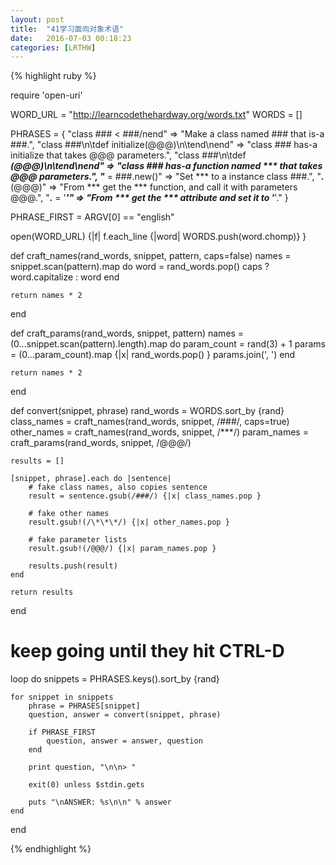 ```yaml
---
layout: post
title:  "41学习面向对象术语"
date:   2016-07-03 00:18:23
categories: [LRTHW]
---
```


{% highlight ruby %}

require 'open-uri'

WORD_URL = "http://learncodethehardway.org/words.txt"
WORDS = []

PHRASES = {
	"class ### < ###/nend" => 
		"Make a class named ### that is-a ###.",
	"class ###\n\tdef initialize(@@@)\n\tend\nend" =>
		"class ### has-a initialize that takes @@@ parameters.",
	"class ###\n\tdef ***(@@@)\n\tend\nend" =>
		"class ### has-a function named *** that takes @@@ parameters.",
	"*** = ###.new()" =>
		"Set *** to a instance class ###.",
	"***.***(@@@)" =>
		"From *** get the *** function, and call it with parameters @@@.",
	"***.*** = '***'" =>
		"From *** get the *** attribute and set it to '***'."
}

PHRASE_FIRST = ARGV[0] == "english"

open(WORD_URL) {|f|
	f.each_line {|word| WORDS.push(word.chomp)}
}

def craft_names(rand_words, snippet, pattern, caps=false)
	names = snippet.scan(pattern).map do
		word = rand_words.pop()
		caps ? word.capitalize : word
	end
	
	return names * 2
end

def craft_params(rand_words, snippet, pattern)
	names = (0...snippet.scan(pattern).length).map do
		param_count = rand(3) + 1
		params = (0...param_count).map {|x| rand_words.pop() }
		params.join(', ')
	end
	
	return names * 2
end

def convert(snippet, phrase)
	rand_words = WORDS.sort_by {rand}
	class_names = craft_names(rand_words, snippet, /###/, caps=true)
	other_names = craft_names(rand_words, snippet, /\*\*\*/)
	param_names = craft_params(rand_words, snippet, /@@@/)
	
	results = []
	
	[snippet, phrase].each do |sentence|
		# fake class names, also copies sentence
		result = sentence.gsub(/###/) {|x| class_names.pop }
		
		# fake other names
		result.gsub!(/\*\*\*/) {|x| other_names.pop }
		
		# fake parameter lists
		result.gsub!(/@@@/) {|x| param_names.pop }
	
		results.push(result)
	end
	
	return results
end

# keep going until they hit CTRL-D
loop do
	snippets = PHRASES.keys().sort_by {rand}
	
	for snippet in snippets
		phrase = PHRASES[snippet]
		question, answer = convert(snippet, phrase)
		
		if PHRASE_FIRST
			question, answer = answer, question
		end
		
		print question, "\n\n> "
		
		exit(0) unless $stdin.gets
		
		puts "\nANSWER: %s\n\n" % answer
	end
end

{% endhighlight %}


